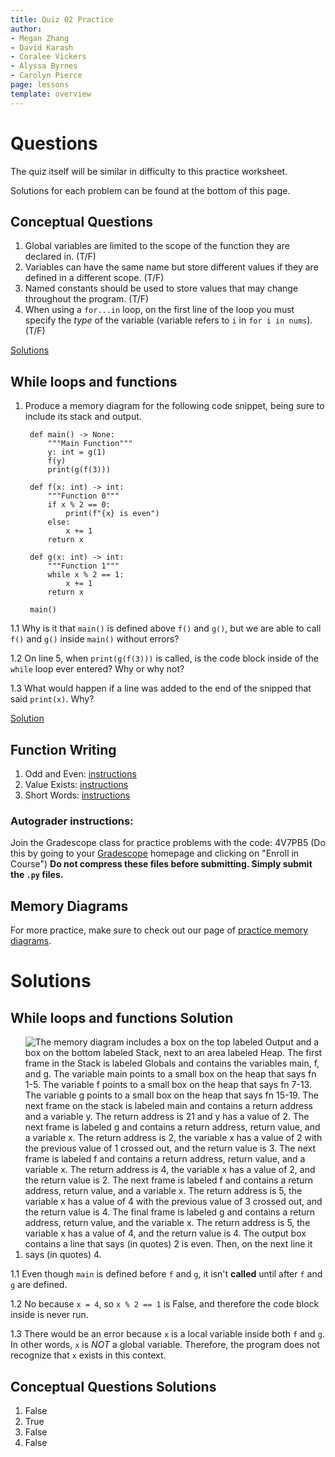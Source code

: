 ```yaml
---
title: Quiz 02 Practice
author:
- Megan Zhang
- David Karash
- Coralee Vickers
- Alyssa Byrnes
- Carolyn Pierce
page: lessons
template: overview
---
```



# Questions

The quiz itself will be similar in difficulty to this practice worksheet.

Solutions for each problem can be found at the bottom of this page.


## Conceptual Questions

1. Global variables are limited to the scope of the function they are declared in. (T/F)
2. Variables can have the same name but store different values if they are defined in a different scope. (T/F)
3. Named constants should be used to store values that may change throughout the program. (T/F)
4. When using a `for...in` loop, on the first line of the loop you must specify the *type* of the variable (variable refers to `i` in `for i in nums`). (T/F)

[Solutions](#conceptual-questions-solutions)


## While loops and functions

1. Produce a memory diagram for the following code snippet, being sure to include its stack and output.  

        def main() -> None:
            """Main Function"""
            y: int = g(1)
            f(y)
            print(g(f(3)))
        
        def f(x: int) -> int:
            """Function 0"""
            if x % 2 == 0:
                print(f"{x} is even")
            else:
                x += 1
            return x
        
        def g(x: int) -> int:
            """Function 1"""
            while x % 2 == 1:
                x += 1
            return x

        main()

1.1 Why is it that `main()` is defined above `f()` and `g()`, but we are able to call `f()` and `g()` inside `main()` without errors?

1.2 On line 5, when `print(g(f(3)))` is called, is the code block inside of the `while` loop ever entered? Why or why not?

1.3 What would happen if a line was added to the end of the snipped that said `print(x)`. Why?

[Solution](#while-loops-and-functions-solution)

## Function Writing


1. Odd and Even: [instructions](/static/practice_worksheets/sp23/qz02-pp1.pdf)
2. Value Exists: [instructions](/static/practice_worksheets/sp23/qz02-pp2.pdf) 
3. Short Words: [instructions](/static/practice_worksheets/sp23/qz02-pp3.pdf) 




### Autograder instructions:
Join the Gradescope class for practice problems with the code: 4V7PB5
(Do this by going to your [Gradescope](https://www.gradescope.com/) homepage and clicking on "Enroll in Course")
**Do not compress these files before submitting. Simply submit the `.py` files.**


## Memory Diagrams
For more practice, make sure to check out our page of [practice memory diagrams](/resources/practice/MemDiagrams.html). 


# Solutions

## While loops and functions Solution

1. <img class="img-fluid" src="/static/practice_worksheets/sp23/q2_sol.jpg" alt="The memory diagram includes a box on the top labeled Output and a box on the bottom labeled Stack, next to an area labeled Heap.
The first frame in the Stack is labeled Globals and contains the variables main, f, and g. The variable main points to a small box on the heap that says fn 1-5. The variable f points to a small box on the heap that says fn 7-13. The variable g points to a small box on the heap that says fn 15-19.
The next frame on the stack is labeled main and contains a return address and a variable y. The return address is 21 and y has a value of 2. The next frame is labeled g and contains a return address, return value, and a variable x. The return address is 2, the variable x has a value of 2 with the previous value of 1 crossed out, and the return value is 3. The next frame is labeled f and contains a return address, return value, and a variable x. The return address is 4, the variable x has a value of 2, and the return value is 2. The next frame is labeled f and contains a return address, return value, and a variable x. The return address is 5, the variable x has a value of 4 with the previous value of 3 crossed out, and the return value is 4. The final frame is labeled g and contains a return address, return value, and the variable x. The return address is 5, the variable x has a value of 4, and the return value is 4.
The output box contains a line that says (in quotes) 2 is even. Then, on the next line it says (in quotes) 4.
">

1.1 Even though `main` is defined before `f` and `g`, it isn't **called** until after `f` and `g` are defined.

1.2 No because `x = 4`, so `x % 2 == 1` is False, and therefore the code block inside is never run.

1.3 There would be an error because `x` is a local variable inside both `f` and `g`. In other words, `x` is *NOT* a global variable. Therefore, the program does not recognize that `x` exists in this context.


## Conceptual Questions Solutions

1. False
2. True
3. False
4. False




<!-- ## Memory Diagrams

1. Produce a memory diagram for the following code snippet, being sure to include its stack, heap, and output.  
```
    def main() -> None:
        """Entry point of program."""
        strings: list[str] = ["hey", "o", "eh", "e"]
        word: str = make_word(strings)
        print(word)


    def make_word(root: list[str]) -> str:
        """A nonsensical function that makes a 'word'."""
        word: str = ""
        i: int = 0
        while i < len(root):
            if i % 2 == 0:
                word += root[i]
            else:
                if len(word) < 5:
                    word += root[i]
                else:
                    return word
            i += 1
        return word


    if __name__ == "__main__":
        main()
```

2. Produce a memory diagram for the following code snippet, being sure to include its stack, heap, and output.  
```
    """References Practice."""


    def create() -> list[int]:
        """An obnoxious way to make a list."""
        list_1: list[int] = []
        i: int = 0
        while i < 3:
            list_1.append(i)
            i += 1
        return list_1


    def increase (a_list: list[int], x: int) -> None:
        """Lets pump it up!"""
        i: int = 0
        while i < len(a_list):
            a_list[i] += x
            i += 1
        return None


    def main() -> None:
        """Entrypoint of the program."""
        list_1: list[int] = create()
        list_2: list[int] = list_1
        list_1 = create()
        increase(list_1, 2)

        print(list_1)
        print(list_2)


    if __name__ == "__main__":
        main()
```

<!-- 3. Produce a memory diagram for the following code snippet, being sure to include its stack, heap, and output.  
```
    def g(word: str) -> str:
        global happy
        if len(word) >- 4:
            word = happy
        else:
            happy = "yay"
        return word

    happy: str = ":)"
    print(g("yay"))
    print(g("happy"))
    print(happy)
``` -->

<!-- 20. Produce a memory diagram for the following code snippet, being sure to include its stack and output.  
![](/static/practice_worksheets/fa21/qz03-question12.png) -->

<!-- ## Code Tracing
15. Given the following code snippet, answer the questions below.  
```
    """List Practice."""

    a: int = 3
    b: int = 0
    c: float


    def main() -> None:
        """Entry point of program."""
        global a
        global b
        print(fun(a, b))


    def fun(a: int, b: int) -> list[int]:
        """A sample function."""
        global c
        nums: list[int] = []
        if b == 0:
            while len(nums) < 4:
                c = a + b / 2
                if c % 2 == 0:
                    a += 1
                    b += 1
                else:
                    nums.append(a)
                    a += 3
        return nums


    if __name__ == "__main__":
        main()
```

15.1. What is the printed output once the code snippet completes?  
15.2. What are the values of the global variables `a`, `b`, and `c` once the code snippet completes? -->

<!-- 3. Given the following code snippet, answer the questions below.  
```
    def change_and_check(x: int, nums: list[int]) -> int:
        """Let's see what happens!"""
        if x < 0:
            return 0
        
        i: int = 0
        while i < len(nums):
            nums[i] += x
            i += 1

        i = 0
        while i < len(nums):
            if nums[i] == x:
                return 0
            i += 1

        return x - 1


    def main() -> None:
        """The entrypoint of this program."""
        num_1: int = 0
        list_1: list[int] = [1, 2, num_1]
        list_1.append(change_and_check(2, list_1))
        list_1.append(change_and_check(3, list_1))


    main()
```

4.1. What is the value of `list_1` once the code snippet completes?  
4.2. What is the value of `i` on line 10 during the _last_ call to `change_and_check`?  
4.3. How many total frames are created on the stack throughout the run of this program (including the globals frame)? --> 



<!-- # Solutions



## Memory Diagrams

1.
<img class="img-fluid" src="/static/practice-mem-diagrams/md-qz02.png" alt="The memory diagram includes a column labeled Stack, a column labeled Heap, and a column labeled Output. The stack has 3 frames in the following order from top to bottom: globals, main, and make underscore word. 
In the Globals frame there are 2 items. First is the label `main` pointing to a function on the heap from lines 1-5. The label make underscore word points to a function on the heap from lines 8-21. 
The main frame has 4 items, RA, RV, strings, and word. The return address is 25 and the return value is None. The variable `strings` pointing to a list in the Heap. The list is labeled list bracket str close bracket and has 4 rows and 2 columns. The first column has the indices 0, 1, 2, and 3 and the second column has the values 'hey', 'o', 'eh', and 'e'. Finally, the `main` stack frame has the variable `word` with the value of quote H E Y O E H end quote. 
The make underscore word frame has 5 items, RA, RV, root, word, and i. Make underscore word has a return address of 4 and a return value of quote H E Y O E H end quote. It has the variable `root` pointing to the same list in the heap as the variable strings. There is another variable `word` with the value of quote H E Y O E H end quote and a variable i with the value of 3. Finally, in the output column is the string H E Y O E H.">

2.
<img class="img-fluid" src="/static/practice_worksheets/fa21/qz02-solution12n.png" alt="The memory diagram has three columns labeled stack, heap and output. The stack has 5 frames labeled from top to bottom, in the following order: globals, main, create, create, and increase. 
The globals frame has three labels: create, increase, and main. Create is pointing to a function on the heap from lines 4-11, increase points to a function on the heap from lines 14-20, and main points to a function on the heap from lines 23-31. 
The main frame has 4 items, including the RA, RV, and two variables list underscore 1 and list underscore 2. The return address is 31 and the return value is None. list underscore 2 points to a list on the heap labeled list open bracket int close bracket with 3 rows and two columns. At index 0 is the value 0, at index 1 is the value 1 and at index 2 is the value 2. list underscore 1 points to a list on the heap. The list is labeled list open bracket int close bracket and has two columns and three rows below that. The first row has the index 0 on the left and the previous value of 0 crossed out and a final value of 2. Index 1 has the previous value of 1 crossed out and a final value of 3. Index 2 has the previous value of 2 crossed out and the final value of 4.
The first create frame has four items, RA, RV, list underscore 1, and i. The return address is 25 and the return value points to the same list in the heap that the variable list underscore 2 in the previous main frame pointed to. In the create frame, the variable list underscore 1 points to that same list in the heap. The variable i has the previous values of 0, 1, and 2 crossed out and the final value of 3. 
The second create frame also has four items, RA, RV, list underscore 1 and i. The return address is 27 and the return value is the same list in the heap that the variable list underscore 1 in main pointed to. Within the create frame, list underscore 1 points to that same list in the heap. The variable i has the previous values of 0, 1, and 2 crossed out and the final value of 3.
The final frame of increase has 5 items, RA, RV, a underscore list, x, and i. The return address is 28 and the return value is None. a_underscore list points to the same list pointed to by list underscore 1 in main and list underscore 1 in the second create frame. The variable x has the value of 2 and the variable i has the previous values of 0, 1, and 2 crossed out and the final value of 3.">

 3.
<img class="img-fluid" src="/static/practice-mem-diagrams/qz02-pp-3.png" alt="">

3.1. `[6, 7, 5, 3, 0]`  
3.2. 4  
3.3. 4

## Function Writing

Note:  Your solution does not need to be identical to these, these are just examples of one of many possible solutions.

1.
```
    def odd_and_even(list1: list[int]) -> list[int]:
        """Find the odd elements with even indexes."""
        i: int = 0
        list2: list[int] = []

        while i < len(list1):
            if list1[i] % 2 == 1 and i % 2 == 0:
                list2.append(list1[i])
            i += 1

        return list2
```


2.
```
    def value_exists(inp_dict: dict[str,int], val: int) -> bool:
        """Return true if val is in inp_dict"""
        exists: bool = False
        for elem in inp_dict:
            if inp_dict[elem] == val:
                exists = True
        return exists
```

3.
```
    def short_words(inp_list: list[str]) -> list[str]:
        """Filter out the shorter words"""
        ret_list = []
        for x in inp_list:
            if len(x) < 5:
                ret_list.append(x)
            else:
                print(f"{x} is too long!")
        return ret_list
```-->
